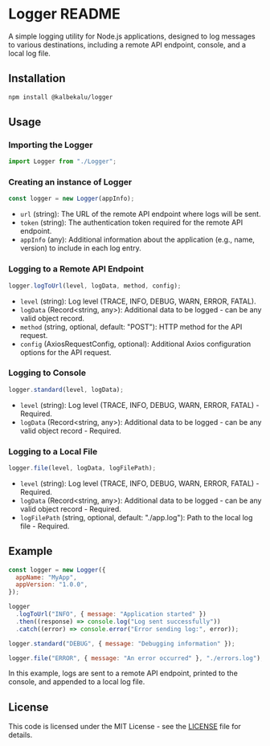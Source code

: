 # Logger README

A simple logging utility for Node.js applications, designed to log messages to various destinations, including a remote API endpoint, console, and a local log file.

## Installation

```bash
npm install @kalbekalu/logger
```

## Usage

### Importing the Logger

```javascript
import Logger from "./Logger";
```

### Creating an instance of Logger

```javascript
const logger = new Logger(appInfo);
```

- `url` (string): The URL of the remote API endpoint where logs will be sent.
- `token` (string): The authentication token required for the remote API endpoint.
- `appInfo` (any): Additional information about the application (e.g., name, version) to include in each log entry.

### Logging to a Remote API Endpoint

```javascript
logger.logToUrl(level, logData, method, config);
```

- `level` (string): Log level (TRACE, INFO, DEBUG, WARN, ERROR, FATAL).
- `logData` (Record<string, any>): Additional data to be logged - can be any valid object record.
- `method` (string, optional, default: "POST"): HTTP method for the API request.
- `config` (AxiosRequestConfig, optional): Additional Axios configuration options for the API request.

### Logging to Console

```javascript
logger.standard(level, logData);
```

- `level` (string): Log level (TRACE, INFO, DEBUG, WARN, ERROR, FATAL) - Required.
- `logData` (Record<string, any>): Additional data to be logged - can be any valid object record - Required.

### Logging to a Local File

```javascript
logger.file(level, logData, logFilePath);
```

- `level` (string): Log level (TRACE, INFO, DEBUG, WARN, ERROR, FATAL) - Required.
- `logData` (Record<string, any>): Additional data to be logged - can be any valid object record - Required.
- `logFilePath` (string, optional, default: "./app.log"): Path to the local log file - Required.

## Example

```javascript
const logger = new Logger({
  appName: "MyApp",
  appVersion: "1.0.0",
});

logger
  .logToUrl("INFO", { message: "Application started" })
  .then((response) => console.log("Log sent successfully"))
  .catch((error) => console.error("Error sending log:", error));

logger.standard("DEBUG", { message: "Debugging information" });

logger.file("ERROR", { message: "An error occurred" }, "./errors.log");
```

In this example, logs are sent to a remote API endpoint, printed to the console, and appended to a local log file.

## License

This code is licensed under the MIT License - see the [LICENSE](LICENSE) file for details.
